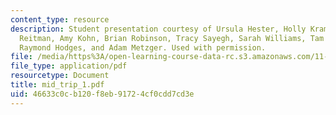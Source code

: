```yaml
---
content_type: resource
description: Student presentation courtesy of Ursula Hester, Holly Krambeck, Alexandra
  Reitman, Amy Kohn, Brian Robinson, Tracy Sayegh, Sarah Williams, Tam Doan, Hao Tian,
  Raymond Hodges, and Adam Metzger. Used with permission.
file: /media/https%3A/open-learning-course-data-rc.s3.amazonaws.com/11-952-foshan-china-workshop-spring-2004/46633c0cb120f8eb91724cf0cdd7cd3e_mid_trip_1.pdf
file_type: application/pdf
resourcetype: Document
title: mid_trip_1.pdf
uid: 46633c0c-b120-f8eb-9172-4cf0cdd7cd3e
---
```

